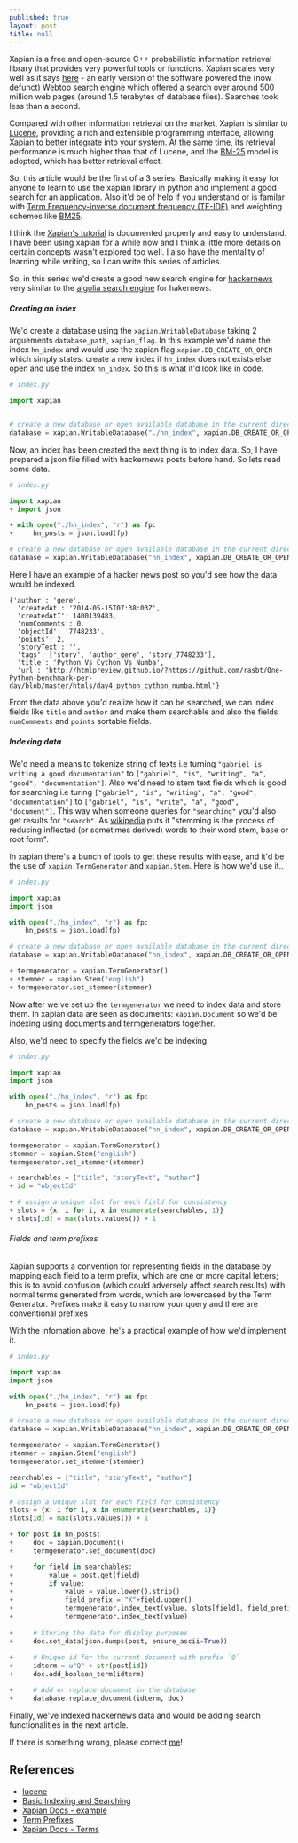 ```yaml
---
published: true
layout: post
title: null
---
```

Xapian is a free and open-source C++ probabilistic information retrieval library that provides very powerful tools or functions. Xapian scales very well as it says [here](https://xapian.org/docs/scalability.html#:~:text=People%20often%20want%20to%20know,1.5%20terabytes%20of%20database%20files) - an early version of the software powered the (now defunct) Webtop search engine which offered a search over around 500 million web pages (around 1.5 terabytes of database files). Searches took less than a second.

Compared with other information retrieval on the market, Xapian is similar to [Lucene](https://lucene.apache.org/), providing a rich and extensible programming interface, allowing Xapian to better integrate into your system. At the same time, its retrieval performance is much higher than that of Lucene, and the [BM-25](https://xapian.org/docs/bm25.html) model is adopted, which has better retrieval effect.

So, this article would be the first of a 3 series. Basically making it easy for anyone to learn to use the xapian library in python and implement a good search for an application. Also it'd be of help if you understand or is familar with [Term Frequency-inverse document frequency (TF-IDF)](https://en.wikipedia.org/wiki/Tf%E2%80%93idf) and weighting schemes like [BM25](https://xapian.org/docs/bm25.html).

I think the [Xapian's tutorial](https://getting-started-with-xapian.readthedocs.io/en/latest/index.html) is documented properly and easy to understand. I have been using xapian for a while now and I think a little more details on certain concepts wasn't explored too well. I also have the mentality of learning while writing, so I can write this series of articles. 

So, in this series we'd create a good new search engine for [hackernews](https://news.ycombinator.com/) very similar to the [algolia search engine](https://hn.algolia.com/) for hakernews.

##### Creating an index

We'd create a database using the `xapian.WritableDatabase` taking 2 arguements `database_path`, `xapian_flag`. In this example we'd name the index `hn_index` and would use the xapian flag `xapian.DB_CREATE_OR_OPEN` which simply states: create a new index if `hn_index` does not exists else open and use the index `hn_index`. So this is what it'd look like in code.

```python
# index.py

import xapian


# create a new database or open available database in the current directory
database = xapian.WritableDatabase("./hn_index", xapian.DB_CREATE_OR_OPEN)
```

Now, an index has been created the next thing is to index data. So, I have prepared a json file filled with hackernews posts before hand. So lets read some data.

```python
# index.py

import xapian
+ import json

+ with open("./hn_index", "r") as fp:
+     hn_posts = json.load(fp)

# create a new database or open available database in the current directory
database = xapian.WritableDatabase("hn_index", xapian.DB_CREATE_OR_OPEN)
```
Here I have an example of a hacker news post so you'd see how the data would be indexed.

```
{'author': 'gere',
  'createdAt': '2014-05-15T07:38:03Z',
  'createdAtI': 1400139483,
  'numComments': 0,
  'objectId': '7748233',
  'points': 2,
  'storyText': '',
  'tags': ['story', 'author_gere', 'story_7748233'],
  'title': 'Python Vs Cython Vs Numba',
  'url': 'http://htmlpreview.github.io/?https://github.com/rasbt/One-Python-benchmark-per-day/blob/master/htmls/day4_python_cython_numba.html'}
```

From the data above you'd realize how it can be searched, we can index fields like `title` and `author` and make them searchable and also the fields `numComments` and `points` sortable fields.


##### Indexing data

We'd need a means to tokenize string of texts i.e turning `"gabriel is writing a good documentation"` to `["gabriel", "is", "writing", "a", "good", "documentation"]`. Also we'd need to stem text fields which is good for searching i.e turing `["gabriel", "is", "writing", "a", "good", "documentation"]` to `["gabriel", "is", "write", "a", "good", "document"]`. This way when someone queries for `"searching"` you'd also get results for `"search"`. As [wikipedia](https://en.wikipedia.org/wiki/Stemming) puts it "stemming is the process of reducing inflected (or sometimes derived) words to their word stem, base or root form".

In xapian there's a bunch of tools to get these results with ease, and it'd be the use of `xapian.TermGenerator` and `xapian.Stem`. Here is how we'd use it..

```python
# index.py

import xapian
import json

with open("./hn_index", "r") as fp:
    hn_posts = json.load(fp)

# create a new database or open available database in the current directory
database = xapian.WritableDatabase("hn_index", xapian.DB_CREATE_OR_OPEN)

+ termgenerator = xapian.TermGenerator()
+ stemmer = xapian.Stem("english")
+ termgenerator.set_stemmer(stemmer)
```

Now after we've set up the `termgenerator` we need to index data and store them. In xapian data are seen as documents: `xapian.Document` so we'd be indexing using documents and termgenerators together. 

Also, we'd need to specify the fields we'd be indexing.

```python
# index.py

import xapian
import json

with open("./hn_index", "r") as fp:
    hn_posts = json.load(fp)

# create a new database or open available database in the current directory
database = xapian.WritableDatabase("hn_index", xapian.DB_CREATE_OR_OPEN)

termgenerator = xapian.TermGenerator()
stemmer = xapian.Stem("english")
termgenerator.set_stemmer(stemmer)

+ searchables = ["title", "storyText", "author"]
+ id = "objectId"

+ # assign a unique slot for each field for consistency
+ slots = {x: i for i, x in enumerate(searchables, 1)}
+ slots[id] = max(slots.values()) + 1
```

###### Fields and term prefixes

Xapian supports a convention for representing fields in the database by mapping each field to a term prefix, which are one or more capital letters; this is to avoid confusion (which could adversely affect search results) with normal terms generated from words, which are lowercased by the Term Generator. Prefixes make it easy to narrow your query and there are conventional prefixes

With the infomation above, he's a practical example of how we'd implement it.

```python
# index.py

import xapian
import json

with open("./hn_index", "r") as fp:
    hn_posts = json.load(fp)

# create a new database or open available database in the current directory
database = xapian.WritableDatabase("hn_index", xapian.DB_CREATE_OR_OPEN)

termgenerator = xapian.TermGenerator()
stemmer = xapian.Stem("english")
termgenerator.set_stemmer(stemmer)

searchables = ["title", "storyText", "author"]
id = "objectId"

# assign a unique slot for each field for consistency
slots = {x: i for i, x in enumerate(searchables, 1)}
slots[id] = max(slots.values()) + 1

+ for post in hn_posts:
+     doc = xapian.Document()
+     termgenerator.set_document(doc)

+     for field in searchables:
+         value = post.get(field)
+         if value:
+             value = value.lower().strip()
+             field_prefix = "X"+field.upper()
+             termgenerator.index_text(value, slots[field], field_prefix)
+             termgenerator.index_text(value)
    
+     # Storing the data for display purposes
+     doc.set_data(json.dumps(post, ensure_ascii=True))
	
+     # Unique id for the current document with prefix `Q`
+     idterm = u"Q" + str(post[id])
+     doc.add_boolean_term(idterm)

+     # Add or replace document in the database
+     database.replace_document(idterm, doc)
```

Finally, we've indexed hackernews data and would be adding search functionalities in the next article.

If there is something wrong, please correct [me](https://keosariel.github.io/about)!

References
-------

- [lucene](https://lucene.apache.org/)
- [Basic Indexing and Searching](https://www.coder4.com/archives/2218)
- [Xapian Docs - example](https://getting-started-with-xapian.readthedocs.io/en/latest/practical_example/indexing/writing_the_code.html)
- [Term Prefixes](https://xapian.org/docs/omega/termprefixes.html)
- [Xapian Docs - Terms](https://getting-started-with-xapian.readthedocs.io/en/latest/concepts/indexing/terms.html)
